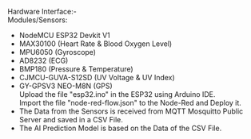 Hardware Interface:-<br />
Modules/Sensors:<br />
- NodeMCU ESP32 Devkit V1<br />
- MAX30100 (Heart Rate & Blood Oxygen Level)<br />
- MPU6050 (Gyroscope)<br />
- AD8232 (ECG)<br />
- BMP180 (Pressure & Temperature)<br />
- CJMCU-GUVA-S12SD (UV Voltage & UV Index)<br />
- GY-GPSV3 NEO-M8N (GPS)<br />
Upload the file "esp32.ino" in the ESP32 using Arduino IDE.<br />
Import the file "node-red-flow.json" to the Node-Red and Deploy it.<br />
- The Data from the Sensors is received from MQTT Mosquitto Public Server and saved in a CSV File.<br />
- The AI Prediction Model is based on the Data of the CSV File.<br />
